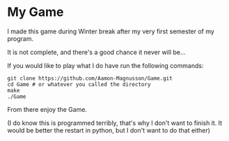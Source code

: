 # My Game

I made this game during Winter break after my very first semester of my program.

It is not complete, and there's a good chance it never will be...

If you would like to play what I do have run the following commands:

```
git clone https://github.com/Aamon-Magnusson/Game.git
cd Game # or whatever you called the directory
make
./Game
```

From there enjoy the Game.

(I do know this is programmed terribly, that's why I don't want to finish it. It would be better the restart in python, but I don't want to do that either)
